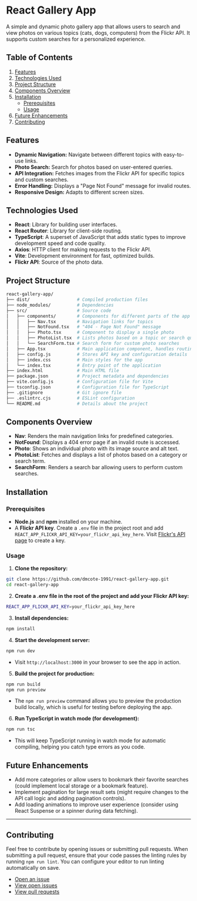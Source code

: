 # React Gallery App

A simple and dynamic photo gallery app that allows users to search and view photos on various topics (cats, dogs, computers) from the Flickr API. It supports custom searches for a personalized experience.

## Table of Contents

1. [Features](#features)
2. [Technologies Used](#technologies-used)
3. [Project Structure](#project-structure)
4. [Components Overview](#components-overview)
5. [Installation](#installation)
   - [Prerequisites](#prerequisites)
   - [Usage](#usage)
6. [Future Enhancements](#future-enhancements)
7. [Contributing](#contributing)

## Features

- **Dynamic Navigation:** Navigate between different topics with easy-to-use links.
- **Photo Search:** Search for photos based on user-entered queries.
- **API Integration:** Fetches images from the Flickr API for specific topics and custom searches.
- **Error Handling:** Displays a "Page Not Found" message for invalid routes.
- **Responsive Design:** Adapts to different screen sizes.

## Technologies Used

- **React**: Library for building user interfaces.
- **React Router**: Library for client-side routing.
- **TypeScript**: A superset of JavaScript that adds static types to improve development speed and code quality.
- **Axios**: HTTP client for making requests to the Flickr API.
- **Vite**: Development environment for fast, optimized builds.
- **Flickr API**: Source of the photo data.

## Project Structure

```bash
react-gallery-app/
├── dist/                  # Compiled production files
├── node_modules/          # Dependencies
├── src/                   # Source code
│   ├── components/        # Components for different parts of the app
│   │   ├── Nav.tsx        # Navigation links for topics
│   │   ├── NotFound.tsx   # "404 - Page Not Found" message
│   │   ├── Photo.tsx      # Component to display a single photo
│   │   ├── PhotoList.tsx  # Lists photos based on a topic or search query
│   │   └── SearchForm.tsx # Search form for custom photo searches
│   ├── App.tsx            # Main application component, handles routing
│   ├── config.js          # Stores API key and configuration details
│   ├── index.css          # Main styles for the app
│   └── index.tsx          # Entry point of the application
├── index.html             # Main HTML file
├── package.json           # Project metadata and dependencies
├── vite.config.js         # Configuration file for Vite
├── tsconfig.json          # Configuration file for TypeScript
├── .gitignore             # Git ignore file
├── .eslintrc.cjs          # ESLint configuration
└── README.md              # Details about the project
```

## Components Overview

- **Nav**: Renders the main navigation links for predefined categories.
- **NotFound**: Displays a 404 error page if an invalid route is accessed.
- **Photo**: Shows an individual photo with its image source and alt text.
- **PhotoList**: Fetches and displays a list of photos based on a category or search term.
- **SearchForm**: Renders a search bar allowing users to perform custom searches.

## Installation

### Prerequisites

- **Node.js** and **npm** installed on your machine.
- A **Flickr API key**. Create a `.env` file in the project root and add `REACT_APP_FLICKR_API_KEY=your_flickr_api_key_here`.
Visit [Flickr's API page](https://www.flickr.com/services/developer/api/) to create a key.

### Usage

1. **Clone the repository:**
  ```bash
  git clone https://github.com/dmcote-1991/react-gallery-app.git
  cd react-gallery-app
  ```

2. **Create a .env file in the root of the project and add your Flickr API key:**
  ```bash
  REACT_APP_FLICKR_API_KEY=your_flickr_api_key_here
  ```

3. **Install dependencies:**
  ```bash
  npm install
  ```

4. **Start the development server:**
  ```bash
  npm run dev
  ```

  - Visit `http://localhost:3000` in your browser to see the app in action.

5. **Build the project for production:**
  ```bash
  npm run build
  npm run preview
  ```

  - The `npm run preview` command allows you to preview the production build locally, which is useful for testing before deploying the app.

6. **Run TypeScript in watch mode (for development):**
  ```bash
  npm run tsc
  ```

  - This will keep TypeScript running in watch mode for automatic compiling, helping you catch type errors as you code.

## Future Enhancements

- Add more categories or allow users to bookmark their favorite searches (could implement local storage or a bookmark feature).
- Implement pagination for large result sets (might require changes to the API call logic and adding pagination controls).
- Add loading animations to improve user experience (consider using React Suspense or a spinner during data fetching).

---

## Contributing
Feel free to contribute by opening issues or submitting pull requests. When submitting a pull request, ensure that your code passes the linting rules by running `npm run lint`. You can configure your editor to run linting automatically on save.

- [Open an issue](https://github.com/dmcote-1991/react-gallery-app/issues/new)
- [View open issues](https://github.com/dmcote-1991/react-gallery-app/issues)
- [View pull requests](https://github.com/dmcote-1991/react-gallery-app/pulls)

